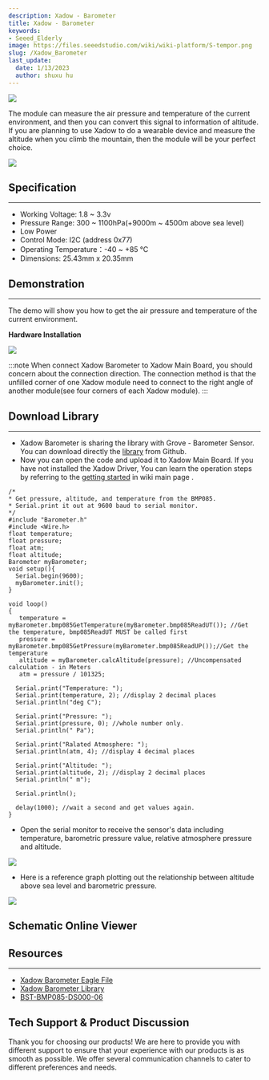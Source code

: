 ```yaml
---
description: Xadow - Barometer
title: Xadow - Barometer
keywords:
- Seeed_Elderly
image: https://files.seeedstudio.com/wiki/wiki-platform/S-tempor.png
slug: /Xadow_Barometer
last_update:
  date: 1/13/2023
  author: shuxu hu
---
```



![](https://files.seeedstudio.com/wiki/Xadow_Barometer/img/Baro_Meter_01.jpg)

The module can measure the air pressure and temperature of the current environment, and then you can convert this signal to information of altitude. If you are planning to use Xadow to do a wearable device and measure the altitude when you climb the mountain, then the module will be your perfect choice.

[![](https://files.seeedstudio.com/wiki/Seeed-WiKi/docs/images/300px-Get_One_Now_Banner-ragular.png)](https://www.seeedstudio.com/Xadow-Barometer-p-1522.html)

## Specification
---
- Working Voltage: 1.8 ~ 3.3v
- Pressure Range: 300 ~ 1100hPa(+9000m ~ 4500m above sea level)
- Low Power
- Control Mode: I2C (address 0x77)
- Operating Temperature：-40 ~ +85 °C
- Dimensions: 25.43mm x 20.35mm


## Demonstration
---
The demo will show you how to get the air pressure and temperature of the current environment.

**Hardware Installation**

![](https://files.seeedstudio.com/wiki/Xadow_Barometer/img/XadowBarometerUsage.jpg)

:::note
    When connect Xadow Barometer to Xadow Main Board, you should concern about the connection direction. The connection method is that the unfilled corner of one Xadow module need to connect to the right angle of another module(see four corners of each Xadow module).
:::
## Download Library
----
- Xadow Barometer is sharing the library with Grove - Barometer Sensor. You can download directly the [library](https://github.com/Seeed-Studio/Grove_Barometer_Sensor) from Github.
- Now you can open the code and upload it to Xadow Main Board. If you have not installed the Xadow Driver, You can learn the operation steps by referring to the [getting started](https://wiki.seeedstudio.com/Xadow_Main_Board/) in wiki main page .

```
/*
* Get pressure, altitude, and temperature from the BMP085.
* Serial.print it out at 9600 baud to serial monitor.
*/
#include "Barometer.h"
#include <Wire.h>
float temperature;
float pressure;
float atm;
float altitude;
Barometer myBarometer;
void setup(){
  Serial.begin(9600);
  myBarometer.init();
}

void loop()
{
   temperature = myBarometer.bmp085GetTemperature(myBarometer.bmp085ReadUT()); //Get the temperature, bmp085ReadUT MUST be called first
   pressure = myBarometer.bmp085GetPressure(myBarometer.bmp085ReadUP());//Get the temperature
   altitude = myBarometer.calcAltitude(pressure); //Uncompensated calculation - in Meters
   atm = pressure / 101325;

  Serial.print("Temperature: ");
  Serial.print(temperature, 2); //display 2 decimal places
  Serial.println("deg C");

  Serial.print("Pressure: ");
  Serial.print(pressure, 0); //whole number only.
  Serial.println(" Pa");

  Serial.print("Ralated Atmosphere: ");
  Serial.println(atm, 4); //display 4 decimal places

  Serial.print("Altitude: ");
  Serial.print(altitude, 2); //display 2 decimal places
  Serial.println(" m");

  Serial.println();

  delay(1000); //wait a second and get values again.
}
```

- Open the serial monitor to receive the sensor's data including temperature, barometric pressure value, relative atmosphere pressure and altitude.

![](https://files.seeedstudio.com/wiki/Xadow_Barometer/img/Xadow_Baremeter_Result.jpg)

- Here is a reference graph plotting out the relationship between altitude above sea level and barometric pressure.

![](https://files.seeedstudio.com/wiki/Xadow_Barometer/img/Pressure_and_Altitude.jpg)


## Schematic Online Viewer

<div className="altium-ecad-viewer" data-project-src="https://files.seeedstudio.com/wiki/Xadow_Barometer/res/Xadow_Barometer.zip" style={{borderRadius: '0px 0px 4px 4px', height: 500, borderStyle: 'solid', borderWidth: 1, borderColor: 'rgb(241, 241, 241)', overflow: 'hidden', maxWidth: 1280, maxHeight: 700, boxSizing: 'border-box'}}>
</div>



## Resources
---
- [Xadow Barometer Eagle File](https://files.seeedstudio.com/wiki/Xadow_Barometer/res/Xadow_Barometer.zip)
- [Xadow Barometer Library](https://files.seeedstudio.com/wiki/Xadow_Barometer/res/Xadow_Barometer_Library.zip)
- [BST-BMP085-DS000-06](https://files.seeedstudio.com/wiki/Xadow_Barometer/res/BST-BMP085-DS000-06.pdf)

## Tech Support & Product Discussion

Thank you for choosing our products! We are here to provide you with different support to ensure that your experience with our products is as smooth as possible. We offer several communication channels to cater to different preferences and needs.

<div class="button_tech_support_container">
<a href="https://forum.seeedstudio.com/" class="button_forum"></a> 
<a href="https://www.seeedstudio.com/contacts" class="button_email"></a>
</div>

<div class="button_tech_support_container">
<a href="https://discord.gg/eWkprNDMU7" class="button_discord"></a> 
<a href="https://github.com/Seeed-Studio/wiki-documents/discussions/69" class="button_discussion"></a>
</div>
